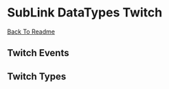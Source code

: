 # SubLink DataTypes Twitch

[Back To Readme](../../../README.md)

## Twitch Events

## Twitch Types
